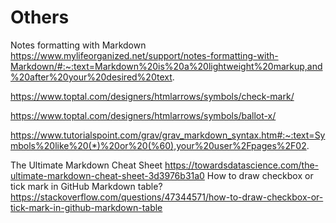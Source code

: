 # Others
Notes formatting with Markdown
https://www.mylifeorganized.net/support/notes-formatting-with-Markdown/#:~:text=Markdown%20is%20a%20lightweight%20markup,and%20after%20your%20desired%20text.

https://www.toptal.com/designers/htmlarrows/symbols/check-mark/

https://www.toptal.com/designers/htmlarrows/symbols/ballot-x/

https://www.tutorialspoint.com/grav/grav_markdown_syntax.htm#:~:text=Symbols%20like%20(*)%20or%20(%60),your%20user%2Fpages%2F02.

The Ultimate Markdown Cheat Sheet
https://towardsdatascience.com/the-ultimate-markdown-cheat-sheet-3d3976b31a0
How to draw checkbox or tick mark in GitHub Markdown table?
https://stackoverflow.com/questions/47344571/how-to-draw-checkbox-or-tick-mark-in-github-markdown-table
